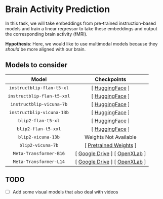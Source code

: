 # Brain Activity Prediction

In this task, we will take embeddings from pre-trained instruction-based models and train a linear regressor to take 
these embeddings and output the corresponding brain activity (fMRI).

**Hypothesis**: Here, we would like to use multimodal models because they _should_ be more aligned with our brain.

## Models to consider

|              Model         |                                                Checkpoints                                                                             |
|:--------------------------:|:--------------------------------------------------------------------------------------------------------------------------------------:|
| `instructblip-flan-t5-xl`  | [ [HuggingFace](https://huggingface.co/Salesforce/instructblip-flan-t5-xl) ]                                                           |
| `instructblip-flan-t5-xxl` | [ [HuggingFace](https://huggingface.co/Salesforce/instructblip-flan-t5-xxl) ]                                                          |
| `instructblip-vicuna-7b`   | [ [HuggingFace](https://huggingface.co/Salesforce/instructblip-vicuna-7b) ]                                                            |
| `instructblip-vicuna-13b`  | [ [HuggingFace](https://huggingface.co/Salesforce/instructblip-vicuna-13b) ]                                                           |
| `blip2-flan-t5-xl`         | [ [HuggingFace](https://huggingface.co/Salesforce/blip2-flan-t5-xl) ]                                                                  |
| `blip2-flan-t5-xxl`        | [ [HuggingFace](https://huggingface.co/Salesforce/blip2-flan-t5-xxl) ]                                                                 |
| `blip2-vicuna-13b`         | Weights Not Available                                                                                                                  |
| `blip2-vicuna-7b`          | [ [Pretrained Weights](https://storage.googleapis.com/sfr-vision-language-research/LAVIS/models/BLIP2/blip2_pretrained_vicuna7b.pth) ] |
| `Meta-Transformer-B16`     | [ [Google Drive](https://drive.google.com/file/d/19ahcN2QKknkir_bayhTW5rucuAiX0OXq/view?usp=sharing) ] [ [OpenXLab](https://download.openxlab.org.cn/models/zhangyiyuan/MetaTransformer/weight//Meta-Transformer_base_patch16_encoder) ]                                |
| `Meta-Transformer-L14`     | [ [Google Drive](https://drive.google.com/file/d/15EtzCBAQSqmelhdLz6k880A19_RpcX9B/view?usp=drive_link) ] [ [OpenXLab](https://download.openxlab.org.cn/models/zhangyiyuan/MetaTransformer/weight//Meta-Transformer_large_patch14_encoder) ]                             |


## TODO

- [ ] Add some visual models that also deal with videos
